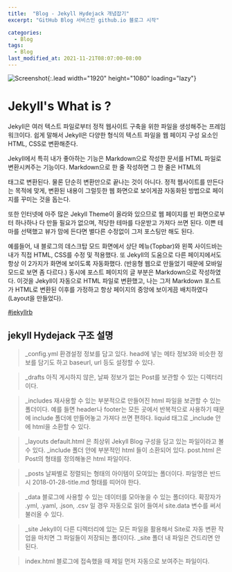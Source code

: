 ```yaml
---
title:  "Blog - Jekyll Hydejack 개념잡기"
excerpt: "GitHub Blog 서비스인 github.io 블로그 시작"

categories:
  - Blog
tags:
  - Blog
last_modified_at: 2021-11-21T08:07:00-08:00
---
```



![Screenshot](https://drive.google.com/uc?export=view&id=1VCnN949u6AEM_AKTr2WgbcJWjBB5NXwI){:.lead width="1920" height="1080" loading="lazy"}

# Jekyll's What is ?
Jekyll은 여러 텍스트 파일로부터 정적 웹사이트 구축을 위한 파일을 생성해주는 프레임워크이다.
쉽게 말해서 Jekyll은 다양한 형식의 텍스트 파일을 웹 페이지 구성 요소인 HTML, CSS로 변환해준다.

Jekyll에서 특히 내가 좋아하는 기능은 Markdown으로 작성한 문서를 HTML 파일로 변환시켜주는 기능이다.
Markdown으로 한 줄 작성하면 그 한 줄은 HTML의 <p></p> 태그로 변환된다.
물론 단순히 변환만으로 끝나는 것이 아니다. 정적 웹사이트를 만든다는 목적에 맞게, 변환된 내용이 그럴듯한 웹 화면으로 보이게끔 자동화된 방법으로 페이지를 꾸미는 것을 돕는다.

또한 인터넷에 아주 많은 Jekyll Theme이 올라와 있으므로 웹 페이지를 빈 화면으로부터 하나하나 다 만들 필요가 없으며, 적당한 테마를 다운받고 가져다 쓰면 된다. 이쁜 테마를 선택했고 뷰가 맘에 든다면 별다른 수정없이 그저 포스팅만 해도 된다.

예를들어, 내 블로그의 데스크탑 모드 화면에서 상단 메뉴(Topbar)와 왼쪽 사이드바는 내가 직접 HTML, CSS를 수정 및 적용했다. 또 Jekyll의 도움으로 다른 페이지에서도 항상 이 2가지가 화면에 보이도록 자동화했다. (반응형 웹으로 만들었기 때문에 모바일 모드로 보면 좀 다르다.)
동시에 포스트 페이지의 글 부분은 Markdown으로 작성하였다. 이것을 Jekyll이 자동으로 HTML 파일로 변환했고, 나는 그저 Markdown 포스트가 HTML로 변환된 이후를 가정하고 항상 페이지의 중앙에 보이게끔 배치하였다 (Layout을 만들었다).

[#jekyllrb](https://jekyllrb.com/docs/)


## jekyll Hydejack 구조 설명

> _config.yml
환경설정 정보를 담고 있다. head에 넣는 메타 정보3와 비슷한 정보를 담기도 하고 baseurl, url 등도 설정할 수 있다.

> _drafts
아직 게시하지 않은, 날짜 정보가 없는 Post를 보관할 수 있는 디렉터리이다.

>_includes
재사용할 수 있는 부분적으로 만들어진 html 파일을 보관할 수 있는 폴더이다. 예를 들면 header나 footer는 모든 곳에서 반복적으로 사용하기 때문에 include 폴더에 만들어놓고 가져다 쓰면 편하다. liquid 태그로 _include 안에 html을 소환할 수 있다.

>_layouts
default.html 은 최상위 Jekyll Blog 구성을 담고 있는 파일이라고 볼 수 있다. _include 폴더 안에 부분적인 html 들이 소환되어 있다. post.html 은 Post의 형태를 정의해놓은 html 파일이다.

>_posts
날짜별로 정렬되는 형태의 아이템이 모여있는 폴더이다. 파일명은 반드시 2018-01-28-title.md 형태를 띠어야 한다.

>_data
블로그에 사용할 수 있는 데이터를 모아놓을 수 있는 폴더이다. 확장자가 .yml, .yaml, .json, .csv 일 경우 자동으로 읽어 들여서 site.data 변수를 써서 불러올 수 있다.

>_site
Jekyll이 다른 디렉터리에 있는 모든 파일을 활용해서 Site로 자동 변환 작업을 마치면 그 파일들이 저장되는 폴더이다. _site 폴더 내 파일은 건드리면 안 된다.

>index.html
블로그에 접속했을 때 제일 먼저 자동으로 보여주는 파일이다.